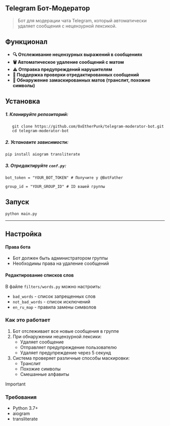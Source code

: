 
## Telegram Бот-Модератор

>Бот для модерации чата Telegram, который автоматически удаляет сообщения с нецензурной лексикой.

## Функционал

- **🔍 Отслеживание нецензурных выражений в сообщениях**
- **🗑️ Автоматическое удаление сообщений с матом**
- **⚠️ Отправка предупреждений нарушителям**
- **🔄 Поддержка проверки отредактированных сообщений**
- **🔡 Обнаружение замаскированных матов (транслит, похожие символы)**

## Установка

##### 1. **Клонируйте репозиторий**:
```
   git clone https://github.com/0xEtherPunk/telegram-moderator-bot.git
   cd telegram-moderator-bot
```


##### 2. **Установите зависимости**:

```
pip install aiogram transliterate
```

##### 3. Отредактируйте `conf.py`:

```
bot_token = "YOUR_BOT_TOKEN" # Получите у @BotFather

group_id = "YOUR_GROUP_ID" # ID вашей группы
```

## Запуск

```
python main.py
```

---

## Настройка

#### Права бота
- Бот должен быть администратором группы
- Необходимы права на удаление сообщений

#### Редактирование списков слов
В файле `filters/words.py` можно настроить:
- `bad_words` - список запрещенных слов
- `not_bad_words` - список исключений
- `en_ru_map` - правила замены символов

### Как это работает

1. Бот отслеживает все новые сообщения в группе
2. При обнаружении нецензурной лексики:
   - Удаляет сообщение
   - Отправляет предупреждение пользователю
   - Удаляет предупреждение через 5 секунд
3. Система проверяет различные способы маскировки:
   - Транслит
   - Похожие символы
   - Смешанные алфавиты

> [!important] 
> ### Требования
> 
> - Python 3.7+
> - aiogram
> - transliterate


